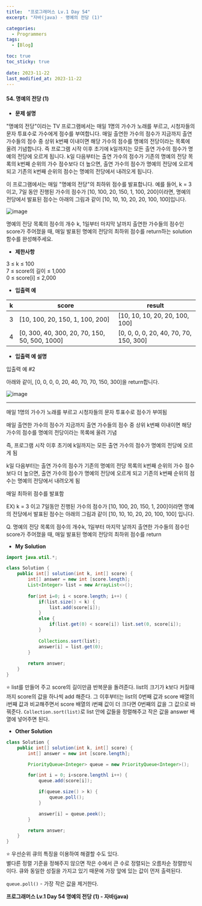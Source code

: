 ```yaml
---
title:  "프로그래머스 Lv.1 Day 54"
excerpt: "자바(java) - 명예의 전당 (1)"

categories:
  - Programmers
tags:
  - [Blog]

toc: true
toc_sticky: true
 
date: 2023-11-22
last_modified_at: 2023-11-22
---
```


#### 54. 명예의 전당 (1)

- **문제 설명** 

"명예의 전당"이라는 TV 프로그램에서는 매일 1명의 가수가 노래를 부르고, 시청자들의 문자 투표수로 가수에게 점수를 부여합니다. 매일 출연한 가수의 점수가 지금까지 출연 가수들의 점수 중 상위 k번째 이내이면 해당 가수의 점수를 명예의 전당이라는 목록에 올려 기념합니다. 즉 프로그램 시작 이후 초기에 k일까지는 모든 출연 가수의 점수가 명예의 전당에 오르게 됩니다. k일 다음부터는 출연 가수의 점수가 기존의 명예의 전당 목록의 k번째 순위의 가수 점수보다 더 높으면, 출연 가수의 점수가 명예의 전당에 오르게 되고 기존의 k번째 순위의 점수는 명예의 전당에서 내려오게 됩니다.

이 프로그램에서는 매일 "명예의 전당"의 최하위 점수를 발표합니다. 예를 들어, k = 3이고, 7일 동안 진행된 가수의 점수가 [10, 100, 20, 150, 1, 100, 200]이라면, 명예의 전당에서 발표된 점수는 아래의 그림과 같이 [10, 10, 10, 20, 20, 100, 100]입니다.

![image](https://github.com/daekyeonghan/daekyeonghan.github.io/assets/117332830/57bc9bea-73f6-4948-a36c-d344a0501ab2)

명예의 전당 목록의 점수의 개수 k, 1일부터 마지막 날까지 출연한 가수들의 점수인 score가 주어졌을 때, 매일 발표된 명예의 전당의 최하위 점수를 return하는 solution 함수를 완성해주세요.


- **제한사항**

3 ≤ k ≤ 100  
7 ≤ score의 길이 ≤ 1,000  
0 ≤ score[i] ≤ 2,000

- **입출력 예**

<table class="table">
        <thead><tr>
<th>k</th>
<th>score</th>
<th>result</th>
</tr>
</thead>
        <tbody><tr>
<td>3</td>
<td>[10, 100, 20, 150, 1, 100, 200]</td>
<td>[10, 10, 10, 20, 20, 100, 100]</td>
</tr>
<tr>
<td>4</td>
<td>[0, 300, 40, 300, 20, 70, 150, 50, 500, 1000]</td>
<td>[0, 0, 0, 0, 20, 40, 70, 70, 150, 300]</td>
</tr>
</tbody>
      </table>

- **입출력 예 설명**

입출력 예 #2

아래와 같이, [0, 0, 0, 0, 20, 40, 70, 70, 150, 300]을 return합니다.

![image](https://github.com/daekyeonghan/daekyeonghan.github.io/assets/117332830/d73682cd-0d34-4ec0-be93-0068e73e7d29)


---

매일 1명의 가수가 노래를 부르고
시청자들의 문자 투표수로 점수가 부여됨

매일 출연한 가수의 점수가 지금까지 출연 가수들의 점수 중 상위 k번째 이내이면
해당가수의 점수를 명예의 전당이라는 목록에 올려 기념

즉, 프로그램 시작 이후 초기에 k일까지는 모든 출연 가수의 점수가 명예의 전당에 오르게 됨

k일 다음부터는 출연 가수의 점수가 기존의 명예의 전당 목록의 k번째 순위의 가수 점수보다 더 높으면,
출연 가수의 점수가 명예의 전당에 오르게 되고 기존의 k번째 순위의 점수는 명예의 전당에서 내려오게 됨

매일 최하위 점수를 발표함

EX) k = 3 이고 7일동안 진행된 가수의 점수가 [10, 100, 20, 150, 1, 200]이라면
명예의 전당에서 발표된 점수는 아래의 그림과 같이 [10, 10, 10, 20, 20, 100, 100] 입니다.

Q. 명예의 전당 목록의 점수의 개수k, 1일부터 마지막 날까지 출연한 가수들의 점수인 score가 주어졌을 때,
매일 발표된 명예의 전당의 최하위 점수를 return



- **My Solution**

```java
import java.util.*;

class Solution {
    public int[] solution(int k, int[] score) {
        int[] answer = new int [score.length];
        List<Integer> list = new ArrayList<>();
        
        for(int i=0; i < score.length; i++) {
            if(list.size() < k) {
                list.add(score[i]);
            }
            else {
                if(list.get(0) < score[i]) list.set(0, score[i]);
            }
            
            Collections.sort(list);
            answer[i] = list.get(0);
        }
        
        return answer;
    }
}
```
⭐
list를 만들어 주고 score의 길이만큼 반복문을 돌려준다.
list의 크기가 k보다 커질때까지 score의 값을 하나씩 add 해준다.
그 이후부터는 list의 0번째 값과 score 배열의 i번째 값과 비교해주면서 score 배열의 i번째 값이 더 크다면 0번째의 값을 그 값으로 바꿔준다.
`Collection.sort(list)`로 list 안에 값들을 정렬해주고 작은 값을 answer 배열에 넣어주면 된다.

- **Other Solution**

```java
class Solution {
    public int[] solution(int k, int[] score) {
        int[] answer = new int [score.length];

        PriorityQueue<Integer> queue = new PriorityQueue<Integer>();

        for(int i = 0; i<score.lengthl i++) {
            queue.add(score[i]);

            if(queue.size() > k) {
                queue.poll();
            }

            answer[i] = queue.peek();
        }

        return answer;
    }
}
```

⭐ 우선순위 큐의 특징을 이용하여 해결할 수도 있다.  
별다른 정렬 기준을 정해주지 않으면 작은 수에서 큰 수로 정렬되는 오름차순 정렬방식이다. 큐와 동일한 성질을 가지고 있기 때문에 가장 앞에 있는 값이 먼저 출력된다.

`queue.poll()` - 가장 작은 값을 제거한다.




**프로그래머스 Lv.1 Day 54 명예의 전당 (1) - 자바(java)**